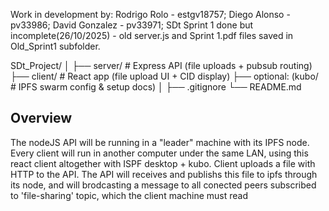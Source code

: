 Work in development by: Rodrigo Rolo - estgv18757; Diego Alonso - pv33986; David Gonzalez - pv33971;
SDt Sprint 1 done but incomplete(26/10/2025) - old server.js and Sprint 1.pdf files saved in Old_Sprint1 subfolder.

SDt_Project/
│
├── server/  # Express API (file uploads + pubsub routing)
├── client/  # React app (file upload UI + CID display)
├── optional: (kubo/   # IPFS swarm config & setup docs)
│
├── .gitignore
└── README.md



##  Overview
The nodeJS API will be running in a "leader" machine with its IPFS node.
Every client will run in another computer under the same LAN, using this react client
altogether with ISPF desktop + kubo.
Client uploads a file with HTTP to the API.
The API will receives and publishs this file to ipfs through its node, and will
brodcasting a message to all conected peers subscribed to 'file-sharing' topic,
which the client machine must read